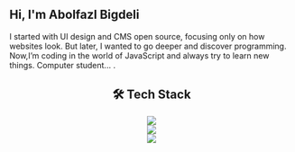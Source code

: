 ## Hi, I'm Abolfazl Bigdeli

I started with UI design and CMS open source, focusing only on how websites look.
But later, I wanted to go deeper and discover programming.
Now,I’m coding in the world of JavaScript and always try to learn new things.
Computer student... .

<h2 align="center">🛠️ Tech Stack</h2>

<div align="center">
  <a href="https://skillicons.dev">
<img src="https://skillicons.dev/icons?i=js,ts,html,css,tailwind,bootstrap,react,nextjs,redux&perline=9" />
    <br />
    <img src="https://skillicons.dev/icons?i=regex,vite,postman,git,github,docker,figma,npm,pnpm" />
    <br />
    <img src="https://skillicons.dev/icons?i=wordpress,obsidian,notion,stackoverflow,svg,vscode" />
  </a>
</div>
